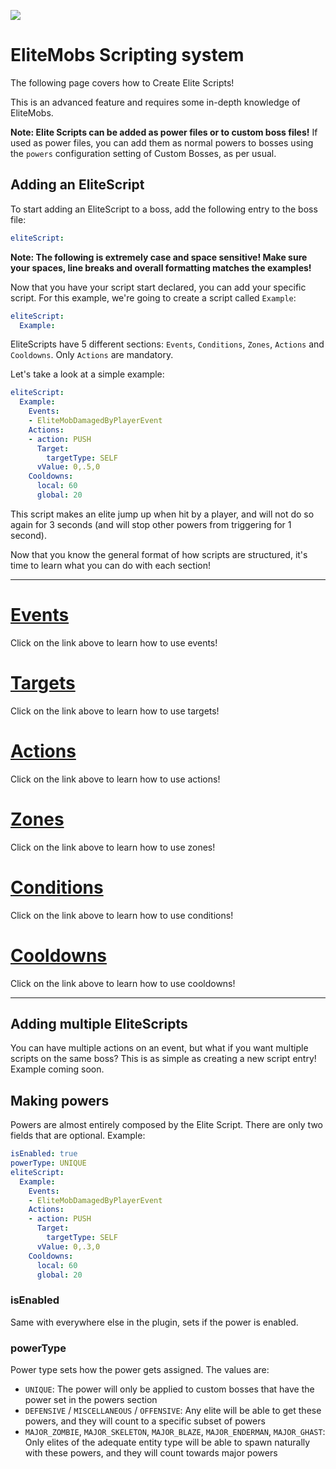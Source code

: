 [![](https://i.imgur.com/LPnSUkK.jpg)](https://magmaguy.com/webapp/webapp.html)

# EliteMobs Scripting system

The following page covers how to Create Elite Scripts!

This is an advanced feature and requires some in-depth knowledge of EliteMobs.

**Note: Elite Scripts can be added as power files or to custom boss files!** If used as power files, you can add them as normal powers to bosses using the `powers` configuration setting of Custom Bosses, as per usual.

## Adding an EliteScript

To start adding an EliteScript to a boss, add the following entry to the boss file:

```yml
eliteScript:
```

**Note: The following is extremely case and space sensitive! Make sure your spaces, line breaks and overall formatting matches the examples!**

Now that you have your script start declared, you can add your specific script. For this example, we're going to create a script called `Example`:

```yml
eliteScript:
  Example:
```

EliteScripts have 5 different sections: `Events`, `Conditions`, `Zones`, `Actions` and `Cooldowns`. Only `Actions` are mandatory.

Let's take a look at a simple example:

```yml
eliteScript:
  Example:
    Events:
    - EliteMobDamagedByPlayerEvent
    Actions:
    - action: PUSH
      Target:
        targetType: SELF
      vValue: 0,.5,0
    Cooldowns:
      local: 60
      global: 20
```

This script makes an elite jump up when hit by a player, and will not do so again for 3 seconds (and will stop other powers from triggering for 1 second).

Now that you know the general format of how scripts are structured, it's time to learn what you can do with each section!

----

# [Events](https://github.com/MagmaGuy/EliteMobs/wiki/Elite-Script-Events)

Click on the link above to learn how to use events!

# [Targets](https://github.com/MagmaGuy/EliteMobs/wiki/Elite-Script-Targets)

Click on the link above to learn how to use targets!

# [Actions](https://github.com/MagmaGuy/EliteMobs/wiki/Elite-Script-Actions)

Click on the link above to learn how to use actions!

# [Zones](https://github.com/MagmaGuy/EliteMobs/wiki/Elite-Script-Zones)

Click on the link above to learn how to use zones!

# [Conditions](https://github.com/MagmaGuy/EliteMobs/wiki/Elite-Script-Conditions)

Click on the link above to learn how to use conditions!

# [Cooldowns](https://github.com/MagmaGuy/EliteMobs/wiki/Elite-Script-Cooldowns)

Click on the link above to learn how to use cooldowns!

----

## Adding multiple EliteScripts

You can have multiple actions on an event, but what if you want multiple scripts on the same boss? This is as simple as creating a new script entry! Example coming soon.

## Making powers

Powers are almost entirely composed by the Elite Script. There are only two fields that are optional. Example:

```yml
isEnabled: true
powerType: UNIQUE
eliteScript:
  Example:
    Events:
    - EliteMobDamagedByPlayerEvent
    Actions:
    - action: PUSH
      Target:
        targetType: SELF
      vValue: 0,.3,0
    Cooldowns:
      local: 60
      global: 20
```

### isEnabled

Same with everywhere else in the plugin, sets if the power is enabled.

### powerType

Power type sets how the power gets assigned. The values are:

- `UNIQUE`: The power will only be applied to custom bosses that have the power set in the powers section
- `DEFENSIVE` / `MISCELLANEOUS` / `OFFENSIVE`: Any elite will be able to get these powers, and they will count to a specific subset of powers
- `MAJOR_ZOMBIE`, `MAJOR_SKELETON`, `MAJOR_BLAZE`, `MAJOR_ENDERMAN`, `MAJOR_GHAST`: Only elites of the adequate entity type will be able to spawn naturally with these powers, and they will count towards major powers